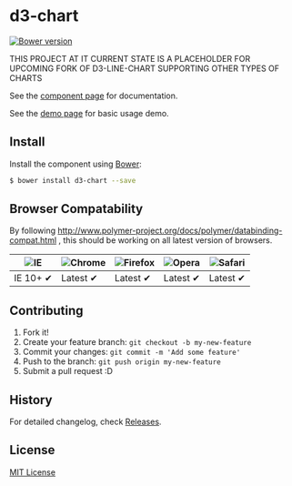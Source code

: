 d3-chart
============

[![Bower version](https://badge.fury.io/bo/d3-chart.svg)](http://badge.fury.io/bo/d3-chart)

THIS PROJECT AT IT CURRENT STATE IS A PLACEHOLDER FOR UPCOMING FORK OF D3-LINE-CHART SUPPORTING OTHER TYPES OF CHARTS

See the [component page](https://polymoar.github.io/components/d3-chart) for documentation.

See the [demo page](https://polymoar.github.io/components/d3-chart/demo.html) for basic usage demo.

## Install

Install the component using [Bower](http://bower.io/):

```sh
$ bower install d3-chart --save
```

## Browser Compatability

By following http://www.polymer-project.org/docs/polymer/databinding-compat.html ,
this should be working on all latest version of browsers.

![IE](https://raw.github.com/paulirish/browser-logos/master/internet-explorer/internet-explorer_48x48.png) | ![Chrome](https://raw.github.com/paulirish/browser-logos/master/chrome/chrome_48x48.png) | ![Firefox](https://raw.github.com/paulirish/browser-logos/master/firefox/firefox_48x48.png) | ![Opera](https://raw.github.com/paulirish/browser-logos/master/opera/opera_48x48.png) | ![Safari](https://raw.github.com/paulirish/browser-logos/master/safari/safari_48x48.png)
--- | --- | --- | --- | --- |
IE 10+ ✔ | Latest ✔ | Latest ✔ | Latest ✔ | Latest ✔ |

## Contributing

1. Fork it!
2. Create your feature branch: `git checkout -b my-new-feature`
3. Commit your changes: `git commit -m 'Add some feature'`
4. Push to the branch: `git push origin my-new-feature`
5. Submit a pull request :D

## History

For detailed changelog, check [Releases](https://github.com/polymoar/d3-chart/releases).

## License

[MIT License](http://opensource.org/licenses/MIT)
